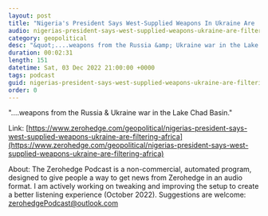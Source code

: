 ```yaml
---
layout: post
title: "Nigeria's President Says West-Supplied Weapons In Ukraine Are 'Filtering' Into Africa"
audio: nigerias-president-says-west-supplied-weapons-ukraine-are-filtering-africa-0
category: geopolitical
desc: "&quot;....weapons from the Russia &amp; Ukraine war in the Lake Chad Basin.&quot;"
duration: 00:02:31
length: 151
datetime: Sat, 03 Dec 2022 21:00:00 +0000
tags: podcast
guid: nigerias-president-says-west-supplied-weapons-ukraine-are-filtering-africa-0
order: 0
---
```

&quot;....weapons from the Russia &amp; Ukraine war in the Lake Chad Basin.&quot;

Link: [https://www.zerohedge.com/geopolitical/nigerias-president-says-west-supplied-weapons-ukraine-are-filtering-africa](https://www.zerohedge.com/geopolitical/nigerias-president-says-west-supplied-weapons-ukraine-are-filtering-africa)

About: The Zerohedge Podcast is a non-commercial, automated program, designed to give people a way to get news from Zerohedge in an audio format.  I am actively working on tweaking and improving the setup to create a better listening experience (October 2022).  Suggestions are welcome: [zerohedgePodcast@outlook.com](mailto:zerohedgePodcast@outlook.com)